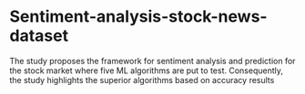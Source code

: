 # Sentiment-analysis-stock-news-dataset
The study proposes the framework for sentiment analysis and prediction  for the stock market where five ML algorithms are put to test. Consequently, the study  highlights the superior algorithms based on accuracy results
